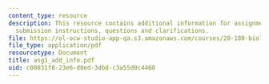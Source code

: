```yaml
---
content_type: resource
description: This resource contains additional information for assignment 1 such as
  submission instructions, questions and clarifications.
file: https://ol-ocw-studio-app-qa.s3.amazonaws.com/courses/20-180-biological-engineering-programming-spring-2006/c00031f823e6d0ed3dbdc3a55d0c4460_asg1_add_info.pdf
file_type: application/pdf
resourcetype: Document
title: asg1_add_info.pdf
uid: c00031f8-23e6-d0ed-3dbd-c3a55d0c4460
---
```


